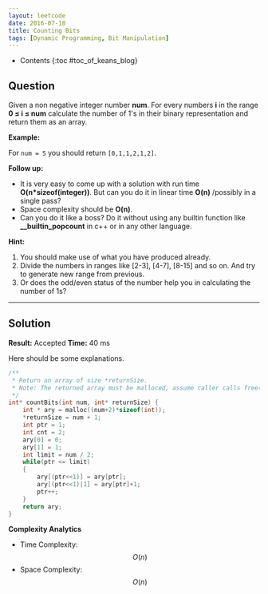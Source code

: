 ```yaml
---
layout: leetcode
date: 2016-07-18
title: Counting Bits
tags: [Dynamic Programming, Bit Manipulation]
---
```


* Contents
{:toc #toc_of_keans_blog}

## Question

Given a non negative integer number **num**. For every numbers **i** in the range **0 ≤ i ≤ num** calculate the number of 1's in their binary representation and return them as an array.

**Example:**

For `num = 5` you should return `[0,1,1,2,1,2]`.

**Follow up:**

- It is very easy to come up with a solution with run time **O(n*sizeof(integer))**. But can you do it in linear time **O(n)** /possibly in a single pass?
- Space complexity should be **O(n)**.
- Can you do it like a boss? Do it without using any builtin function like **__builtin_popcount** in c++ or in any other language.

**Hint:**

1. You should make use of what you have produced already.
2. Divide the numbers in ranges like [2-3], [4-7], [8-15] and so on. And try to generate new range from previous.
3. Or does the odd/even status of the number help you in calculating the number of 1s?




***

## Solution

**Result:** Accepted **Time:**  40 ms

Here should be some explanations.

```c
/**
 * Return an array of size *returnSize.
 * Note: The returned array must be malloced, assume caller calls free().
 */
int* countBits(int num, int* returnSize) {
    int * ary = malloc((num+2)*sizeof(int));
    *returnSize = num + 1;
    int ptr = 1;
    int cnt = 2;
    ary[0] = 0;
    ary[1] = 1;
    int limit = num / 2;
    while(ptr <= limit)
    {
        ary[(ptr<<1)] = ary[ptr];
        ary[(ptr<<1)|1] = ary[ptr]+1;
        ptr++;
    }
    return ary;
}
```

**Complexity Analytics**

- Time Complexity: $$O(n)$$
- Space Complexity: $$O(n)$$
